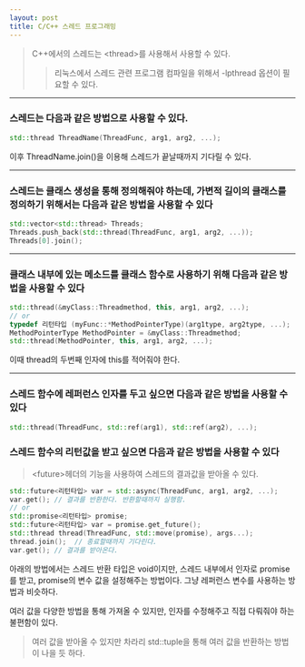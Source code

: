 ```yaml
---
layout: post
title: C/C++ 스레드 프로그래밍
---
```



> C++에서의 스레드는 \<thread\>를 사용해서 사용할 수 있다.
> > 리눅스에서 스레드 관련 프로그램 컴파일을 위해서 -lpthread 옵션이 필요할 수 있다.

----

### 스레드는 다음과 같은 방법으로 사용할 수 있다.

```C++
std::thread ThreadName(ThreadFunc, arg1, arg2, ...);
```

이후 ThreadName.join()을 이용해 스레드가 끝날때까지 기다릴 수 있다.

----

### 스레드는 클래스 생성을 통해 정의해줘야 하는데, 가변적 길이의 클래스를 정의하기 위해서는 다음과 같은 방법을 사용할 수 있다

```C++
std::vector<std::thread> Threads;
Threads.push_back(std::thread(ThreadFunc, arg1, arg2, ...));
Threads[0].join();
```

----

### 클래스 내부에 있는 메소드를 클래스 함수로 사용하기 위해 다음과 같은 방법을 사용할 수 있다

```C++
std::thread(&myClass::Threadmethod, this, arg1, arg2, ...);
// or
typedef 리턴타입 (myFunc::*MethodPointerType)(arg1type, arg2type, ...);
MethodPointerType MethodPointer = &myClass::Threadmethod;
std::thread(MethodPointer, this, arg1, arg2, ...);
```

이때 thread의 두번째 인자에 this를 적어줘야 한다.

----

### 스레드 함수에 레퍼런스 인자를 두고 싶으면 다음과 같은 방법을 사용할 수 있다

```C++
std::thread(ThreadFunc, std::ref(arg1), std::ref(arg2), ...);
```

### 스레드 함수의 리턴값을 받고 싶으면 다음과 같은 방법을 사용할 수 있다

> \<future\>헤더의 기능을 사용하여 스레드의 결과값을 받아올 수 있다.

```C++
std::future<리턴타입> var = std::async(ThreadFunc, arg1, arg2, ...);
var.get(); // 결과를 반환한다. 반환할때까지 실행함.
// or
std::promise<리턴타입> promise;
std::future<리턴타입> var = promise.get_future();
std::thread thread(ThreadFunc, std::move(promise), args...);
thread.join();  // 종료할때까지 기다린다.
var.get(); // 결과를 받아온다.
```

아래의 방법에서는 스레드 반환 타입은 void이지만, 스레드 내부에서 인자로 promise를 받고, promise의 변수 값을 설정해주는 방법이다. 그냥 레퍼런스 변수를 사용하는 방법과 비슷하다.

여러 값을 다양한 방법을 통해 가져올 수 있지만, 인자를 수정해주고 직접 다뤄줘야 하는 불편함이 있다.

> 여러 값을 받아올 수 있지만 차라리 std::tuple을 통해 여러 값을 반환하는 방법이 나을 듯 하다.
